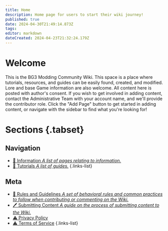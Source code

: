```yaml
---
title: Home
description: Home page for users to start their wiki journey!
published: true
date: 2024-04-30T21:49:14.873Z
tags: 
editor: markdown
dateCreated: 2024-04-23T21:32:24.179Z
---
```


# Welcome
This is the BG3 Modding Community Wiki. This space is a place where tutorials, resources, and guides can be easily found, created, and modified. Lore and base Game information are also welcome. All content here is posted with author's consent. If you wish to get involved in adding content, contact the Administrative Team with your account name, and we'll provide the contributor role. Click the "Add Page" button to get started in adding content, or navigate with the sidebar to find what you're looking for! 


# Sections {.tabset}

## Navigation
- [:blue_book: Information *A list of pages relating to information.*](/Information)
- [:blue_book: Tutorials *A list of guides.*](/Tutorials)
{.links-list}

## Meta
- [:blue_book: Rules and Guidelines *A set of behavioral rules and common practices to follow when contributing or commenting on the Wiki.*](/meta/guidelines)
- [:pen: Submitting Content *A guide on the process of submitting content to the Wiki.*](/meta/submitting-content)
- [:warning: Privacy Policy](/meta/privacy-policy)
- [:warning: Terms of Service](/meta/terms-of-service)
{.links-list}



